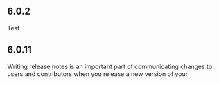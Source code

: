 ## 6.0.2
Test
## 6.0.11
Writing release notes is an important part of communicating changes to users and contributors when you release a new version of your

